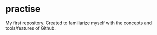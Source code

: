 # practise
My first repository. Created to familiarize myself with the concepts and tools/features of Github.
